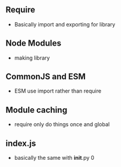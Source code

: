 

## Require
- Basically import and exporting for library

## Node Modules
- making library

## CommonJS and ESM
- ESM use import rather than require

## Module caching
- require only do things once and global

## index.js
- basically the same with __init__.py
0